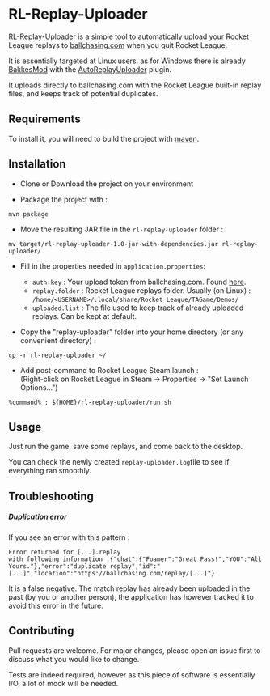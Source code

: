 # RL-Replay-Uploader

RL-Replay-Uploader is a simple tool to automatically upload your Rocket League replays to [ballchasing.com](ballachasing.com) when you quit Rocket League.

It is essentially targeted at Linux users, as for Windows there is already [BakkesMod](https://bakkesmod.com/) with the [AutoReplayUploader](https://github.com/bakkesmodorg/AutoReplayUploader) plugin.

It uploads directly to ballchasing.com with the Rocket League built-in replay files, and keeps track of potential duplicates.


## Requirements

To install it, you will need to build the project with [maven](https://maven.apache.org/).

## Installation

- Clone or Download the project on your environment

- Package the project with :
```
mvn package
```
- Move the resulting JAR file in the ```rl-replay-uploader``` folder :
```
mv target/rl-replay-uploader-1.0-jar-with-dependencies.jar rl-replay-uploader/
```
- Fill in the properties needed in ```application.properties```:  
    - ```auth.key``` : Your upload token from ballchasing.com. Found [here](https://ballchasing.com/upload).  
    - ```replay.folder``` : Rocket League replays folder. Usually (on Linux) : ```/home/<USERNAME>/.local/share/Rocket League/TAGame/Demos/```  
    - ```uploaded.list``` : The file used to keep track of already uploaded replays. Can be kept at default.

- Copy the "replay-uploader" folder into your home directory (or any convenient directory) :
```
cp -r rl-replay-uploader ~/
```

- Add post-command to Rocket League Steam launch :  
(Right-click on Rocket League in Steam -> Properties -> "Set Launch Options...")  
```
%command% ; ${HOME}/rl-replay-uploader/run.sh
```

## Usage

Just run the game, save some replays, and come back to the desktop.

You can check the newly created ```replay-uploader.log```file to see if everything ran smoothly.

## Troubleshooting

##### Duplication error
If you see an error with this pattern : 
```
Error returned for [...].replay 
with following information :{"chat":{"Foamer":"Great Pass!","YOU":"All Yours."},"error":"duplicate replay","id":"[...]","location":"https://ballchasing.com/replay/[...]"}
```
It is a false negative. The match replay has already been uploaded in the past (by you or another person), the application has however tracked it to avoid this error in the future.

## Contributing
Pull requests are welcome. For major changes, please open an issue first to discuss what you would like to change.

Tests are indeed required, however as this piece of software is essentially I/O, a lot of mock will be needed.